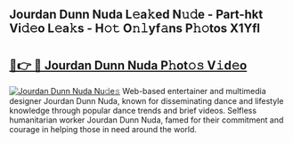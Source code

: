 ## Jourdan Dunn Nuda L𝚎a𝚔ed N𝚞𝚍e - Part-hkt Vi𝚍𝚎o L𝚎a𝚔s - H𝚘𝚝 O𝚗𝚕yf𝚊ns P𝚑𝚘tos X1Yfl

# <h2><a href="http://kf2v4b.oniu.top/?m=Jourdan+Dunn+Nuda">🔗👉 🔴 Jourdan Dunn Nuda P𝚑ot𝚘𝚜 V𝚒d𝚎o</a></h2>

[![Jourdan Dunn Nuda Nu𝚍e𝚜](https://i.imgur.com/0qMVB7G.gif)](http://kf2v4b.oniu.top/?m=Jourdan+Dunn+Nuda)
Web-based entertainer and multimedia designer Jourdan Dunn Nuda, known for disseminating dance and lifestyle knowledge through popular dance trends and brief videos. Selfless humanitarian worker Jourdan Dunn Nuda, famed for their commitment and courage in helping those in need around the world.  
